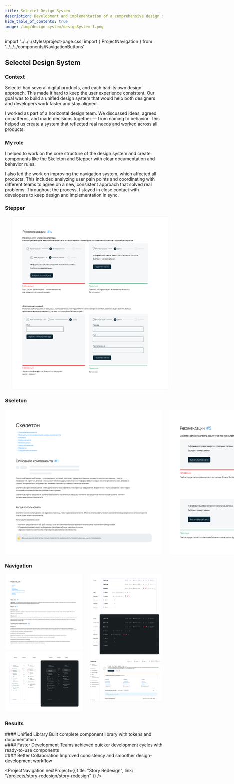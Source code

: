 ```yaml
---
title: Selectel Design System
description: Development and implementation of a comprehensive design system for Selectel
hide_table_of_contents: true
image: /img/design-system/designSystem-1.png
---
```


import '../../../styles/project-page.css'
import { ProjectNavigation } from '../../../components/NavigationButtons'

<article>
<div className="container">


<div className="section-margin">

# Selectel Design System

</div>

<section className="section-margin">

### Context
Selectel had several digital products, and each had its own design approach. This made it hard to keep the user experience consistent. Our goal was to build a unified design system that would help both designers and developers work faster and stay aligned.

I worked as part of a horizontal design team. We discussed ideas, agreed on patterns, and made decisions together — from naming to behavior. This helped us create a system that reflected real needs and worked across all products.
</section>

<section className="section-margin">

### My role


<div>
  I helped to work on the core structure of the design system and create components like the Skeleton and Stepper with clear documentation and behavior rules. 
  
  I also led the work on improving the navigation system, which affected all products. This included analyzing user pain points and coordinating with different teams to agree on a new, consistent approach that solved real problems. Throughout the process, I stayed in close contact with developers to keep design and implementation in sync.

</div>

</section>
<section className="section-margin">

### Stepper
<div class="columns">
  <div>
    <img src="/img/design-system/designSystem-6.png" alt="Stepper States" className="image"/>
    <img src="/img/design-system/designSystem-7.png" alt="Stepper Interactions" className="image"/>
  </div>
  <img src="/img/design-system/designSystem-5.png" alt="Stepper Overview" className="image"/>
  
</div>

</section>

<section className="section-margin">

### Skeleton
<div class="columns">
<img src="/img/design-system/designSystem-2.png" alt="Design System Structure" className="image"/>
<img src="/img/design-system/designSystem-3.png" alt="Component Architecture" className="image"/>
<div>
<img src="/img/design-system/designSystem-4.png" alt="Component Relationships" className="image"/>

</div>
</div>

</section>

<section className="section-margin">

### Navigation
<div class="columns">
  <div>
    <img src="/img/design-system/designSystem-8.png" alt="Navigation Overview" className="image"/>
    <img src="/img/design-system/designSystem-10.png" alt="Navigation Patterns" className="image"/>

  </div>
  <div>
    <img src="/img/design-system/designSystem-9.png" alt="Navigation Components" className="image"/>
    <img src="/img/design-system/designSystem-11.png" alt="Navigation Implementation" className="image"/>
  </div>
</div>


</section>

<section className="section-margin">

### Results
<div className="columns">
  <div className="highlight">
    #### Unified Library
    Built complete component library with tokens and documentation
  </div>

  <div className="highlight">
    #### Faster Development
    Teams achieved quicker development cycles with ready-to-use components
  </div>

  <div className="highlight">
    #### Better Collaboration
    Improved consistency and smoother design-development workflow
  </div>
</div>
</section>



<ProjectNavigation nextProject={{ title: "Story Redesign", link: "/projects/story-redesign/story-redesign" }} />

</div>
</article>
